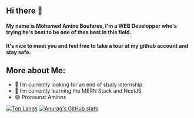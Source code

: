 ## Hi there 👋


#### My name is Mohamed Amine Boufares, I'm a WEB Developper who's trying he's best to be one of thes best in this field.


#### It's nice to meet you and feel free to take a tour at my github account and stay safe.

## More about Me:


- 🔭 I’m currently looking for an end of study internship
- 🌱 I’m currently learning the MERN Stack and NextJS
- 😄 Pronouns: Aminos


[![Top Langs](https://github-readme-stats.vercel.app/api/top-langs/?username=MohamedAmineBoufares)](https://github.com/anuraghazra/github-readme-stats)  [![Anurag's GitHub stats](https://github-readme-stats.vercel.app/api?username=MohamedAmineBoufares
)](https://github.com/anuraghazra/github-readme-stats) 
